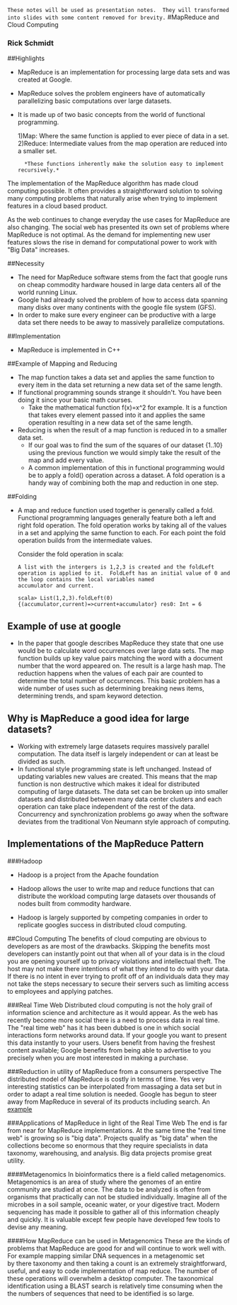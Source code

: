  `These notes will be used as presentation notes.  They will transformed into slides with some content removed for brevity.`
#MapReduce and Cloud Computing
### Rick Schmidt

##Highlights
* MapReduce is an implementation for processing large data sets and was created at Google.
* MapReduce solves the problem engineers have of automatically parallelizing basic computations over large datasets. 
* It is made up of two basic concepts from the world of functional programming.

    1)Map: Where the same function is applied to ever piece of data in a set.
    2)Reduce: Intermediate values from the map operation are reduced into a smaller set.
    
        *These functions inherently make the solution easy to implement recursively.*

The implementation of the MapReduce algorithm has made cloud computing possible.  It often provides a straightforward solution to solving many computing problems that naturally arise when trying to implement features in a cloud based product.

As the web continues to change everyday the use cases for MapReduce are also changing.  The social web has presented its own set of problems where MapReduce is not optimal.  As the demand for implementing new user features slows the rise in demand for computational power to work with "Big Data" increases.



##Necessity
* The need for MapReduce software stems from the fact that google runs on cheap commodity hardware housed in large data centers all of the world running Linux.
* Google had already solved the problem of how to access data spanning many disks over many continents with the google file system (GFS).
* In order to make sure every engineer can be productive with a large data set there needs to be away to massively parallelize computations.


##Implementation
* MapReduce is implemented in C++


##Example of Mapping and Reducing
* The map function takes a data set and applies the same function to every item in the data set returning a new data set of the same length.
* If functional programming sounds strange it shouldn't. You have been doing it since your basic math courses.
    * Take the mathematical function f(x)=x^2 for example.  It is a function that takes every element passed into it and applies the same operation resulting in a new data set of the same length.
* Reducing is when the result of a map function is reduced in to a smaller data set.
    * If our goal was to find the sum of the squares of our dataset {1..10} using the previous function we would simply take the result of the map and add every value.  
    * A common implementation of this in functional programming would be to apply a fold() operation across a dataset.  A fold operation is a handy way of combining both the map and reduction in one step. 
    
##Folding
* A map and reduce function used together is generally called a fold. Functional programming languages generally feature both a left and right fold operation.  The fold operation works by taking all of the values in a set and applying the same function to each.  For each point the fold operation builds from the intermediate values. 

    Consider the fold operation in scala:
    
    `A list with the intergers is 1,2,3 is created and the foldLeft operation is applied to it.  FoldLeft has an initial value of 0 and the loop contains the local variables named              accumulator and current.`
    
    `scala> List(1,2,3).foldLeft(0){(accumulator,current)=>current+accumulator}
     res0: Int = 6`
    
## Example of use at google
* In the paper that google describes MapReduce they state that one use would be to calculate word occurrences over large data sets.  The map function builds up key value pairs matching the word with a document number that the word appeared on.  The result is a large hash map.  The reduction happens when the values of each pair are counted to determine the total number of occurrences. This basic problem has a wide number of uses such as determining breaking news items, determining trends, and spam keyword detection.


## Why is MapReduce a good idea for large datasets?
* Working with extremely large datasets requires massively parallel computation.  The data itself is largely independent or can at least be divided as such.   
* In functional style programming state is left unchanged.  Instead of updating variables new values are created.  This means that the map function is non destructive which makes it ideal for distributed computing of large datasets.  The data set can be broken up into smaller datasets and distributed between many data center clusters and each operation can take place independent of the rest of the data.  Concurrency and synchronization problems go away when the software deviates from the traditional Von Neumann style approach of computing.

## Implementations of the MapReduce Pattern
###Hadoop
* Hadoop is a project from the Apache foundation
* Hadoop allows the user to write map and reduce functions that can distribute the workload computing large datasets over thousands of nodes built from commodity hardware.  

* Hadoop is largely supported by competing companies in order to replicate googles success in distributed cloud computing.


##Cloud Computing
The benefits of cloud computing are obvious to developers as are most of the drawbacks.  Skipping the benefits most developers can instantly point out that when all of your data is in the cloud you are opening yourself up to privacy violations and intellectual theft.  The host may not make there intentions of what they intend to do with your data.  If there is no intent in ever trying to profit off of an individuals data they may not take the steps necessary to secure their servers such as limiting access to employees and applying patches.  

###Real Time Web
Distributed cloud computing is not the holy grail of information science and architecture as it would appear.  As the web has recently become more social there is a need to process data in real time.  The "real time web" has it has been dubbed is one in which social interactions form networks around data.  If your google you want to present this data instantly to your users. Users benefit from having the freshest content available; Google benefits from being able to advertise to you precisely when you are most interested in making a purchase.  

###Reduction in utility of MapReduce from a consumers perspective
The distributed model of MapReduce is costly in terms of time.  Yes very interesting statistics can be interpolated from massaging a data set but in order to adapt a real time solution is needed.  Google has begun to steer away from MapReduce in several of its products including search. An [example](http://www.theregister.co.uk/2010/09/09/google_caffeine_explained/ )     

###Applications of MapReduce in light of the Real Time Web
The end is far from near for MapReduce implementations.  At the same time the "real time web" is growing so is "big data".  Projects qualify as "big data" when the collections become so enormous that they require specialists in data taxonomy, warehousing, and analysis.  Big data projects promise great utility.  

####Metagenomics
In bioinformatics there is a field called metagenomics.  Metagenomics is an area of study where the genomes of an entire community are studied at once.  The data to be analyzed is often from organisms that practically can not be studied individually. Imagine all of the microbes in a soil sample, oceanic water, or your digestive tract.  Modern sequencing has made it possible to gather all of this information cheaply and quickly. It is valuable except few people have developed few tools to devise any meaning.  

####How MapReduce can be used in Metagenomics
These are the kinds of problems that MapReduce are good for and will continue to work well with.  For example mapping similar DNA sequences in a metagenomic set  
by there taxonomy and then taking a count is an extremely straightforward, useful, and easy to code implementation of map reduce.  The number of these operations will overwhelm a desktop computer.  The taxonomical identification using a BLAST search is relatively time consuming when the the numbers of sequences that need to be identified is so large.  




